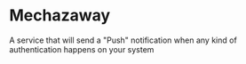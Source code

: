 # Mechazaway
A service that will send a "Push" notification when any kind of authentication happens on your system
